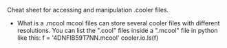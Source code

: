 Cheat sheet for accessing and manipulation .cooler files.

- What is a .mcool
mcool files can store several cooler files with different resolutions. You can list the ".cool" files inside a ".mcool" file in python like this:
f = '4DNFIB59T7NN.mcool'
cooler.io.ls(f)
